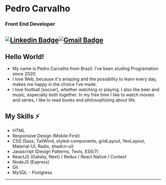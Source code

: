 # Pedro Carvalho
### Front End Developer

[![Linkedin Badge](https://img.shields.io/badge/pedro_carvalho-blue?style=flat-square&logo=Linkedin&logoColor=white&link=https://www.linkedin.com/in/pedrocarvalhodev)](https://www.linkedin.com/in/pedrocarvalhodev//)[![Gmail Badge](https://img.shields.io/badge/-pedro.viniciuscarvalho3@gmail.com-c14438?style=flat-square&logo=Gmail&logoColor=white&link=mailto:pedro.viniciuscarvalho3@gmail.com)](mailto:pedro.viniciuscarvalho3@gmail.com)
---

## Hello World! 

* My name is Pedro Carvalho from Brazil. I've been studing Programation since 2020. 
* I love Web, because it's amazing and the possibility to learn every day, makes me happy in the choice I've made. 
* I love football (soccer), whether watching or playing. I also like beer and music, especially both together. In my free time I like to watch movies and series, I like to read books and philosophizing about life.

## My Skills ⚡
* HTML
* Responsive Design (Mobile First)
* CSS (Sass, TailWind, styled-components, gridLayout, flexLayout, Material-UI, Radix, shadcn-ui)
* Javascript (Design Patterns, Tests, ES6/7)
* ReactJS (Gatsby, Next) / Redux / React Native / Context
* NodeJS (Express)
* Git
* MySQL - Postgress
---
